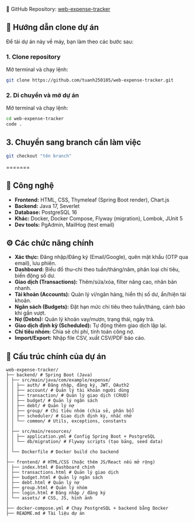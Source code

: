 
📌 GitHub Repository: [web-expense-tracker](https://github.com/tuanh250105/web-expense-tracker)

## 🚀 Hướng dẫn clone dự án

Để tải dự án này về máy, bạn làm theo các bước sau:

### 1. Clone repository
Mở terminal và chạy lệnh:
```bash
git clone https://github.com/tuanh250105/web-expense-tracker.git
```

### 2. Di chuyển và mở dự án
Mở terminal và chạy lệnh:
```bash 
cd web-expense-tracker
code .
```
## 3. Chuyển sang branch cần làm việc
```bash
git checkout "tên branch"
```
=======

## 🚀 Công nghệ
- **Frontend:** HTML, CSS, Thymeleaf (Spring Boot render), Chart.js  
- **Backend:** Java 17, Severlet 
- **Database:** PostgreSQL 16  
- **Khác:** Docker, Docker Compose, Flyway (migration), Lombok, JUnit 5  
- **Dev tools:** PgAdmin, MailHog (test email)

## ⚙️ Các chức năng chính
- **Xác thực:** Đăng nhập/Đăng ký (Email/Google), quên mật khẩu (OTP qua email), lưu phiên.  
- **Dashboard:** Biểu đồ thu–chi theo tuần/tháng/năm, phân loại chi tiêu, biến động số dư.  
- **Giao dịch (Transactions):** Thêm/sửa/xóa, filter nâng cao, nhân bản nhanh.  
- **Tài khoản (Accounts):** Quản lý ví/ngân hàng, hiển thị số dư, ẩn/hiện tài khoản.  
- **Ngân sách (Budgets):** Đặt hạn mức chi tiêu theo tuần/tháng, cảnh báo khi gần vượt.  
- **Nợ (Debts):** Quản lý khoản vay/mượn, trạng thái, ngày trả.  
- **Giao dịch định kỳ (Scheduled):** Tự động thêm giao dịch lặp lại.  
- **Chi tiêu nhóm:** Chia sẻ chi phí, tính toán công nợ.  
- **Import/Export:** Nhập file CSV, xuất CSV/PDF báo cáo.

## 📂 Cấu trúc chính của dự án
```
web-expense-tracker/
├── backend/ # Spring Boot (Java)
│ ├── src/main/java/com/example/expense/
│ │ ├── auth/ # Đăng nhập, đăng ký, JWT, OAuth2
│ │ ├── account/ # Quản lý tài khoản người dùng
│ │ ├── transaction/ # Quản lý giao dịch (CRUD)
│ │ ├── budget/ # Quản lý ngân sách
│ │ ├── debt/ # Quản lý nợ
│ │ ├── group/ # Chi tiêu nhóm (chia sẻ, phân bổ)
│ │ ├── scheduler/ # Giao dịch định kỳ, nhắc nhở
│ │ └── common/ # Utils, exceptions, constants
│ │
│ ├── src/main/resources/
│ │ ├── application.yml # Config Spring Boot + PostgreSQL
│ │ └── db/migration/ # Flyway scripts (tạo bảng, seed data)
│ │
│ └── Dockerfile # Docker build cho backend
│
├── frontend/ # HTML/CSS (hoặc thêm JS/React nếu mở rộng)
│ ├── index.html # Dashboard chính
│ ├── transactions.html # Quản lý giao dịch
│ ├── budget.html # Quản lý ngân sách
│ ├── debt.html # Quản lý nợ
│ ├── group.html # Quản lý nhóm
│ ├── login.html # Đăng nhập / đăng ký
│ └── assets/ # CSS, JS, hình ảnh
│
├── docker-compose.yml # Chạy PostgreSQL + backend bằng Docker
├── README.md # Tài liệu dự án
```

